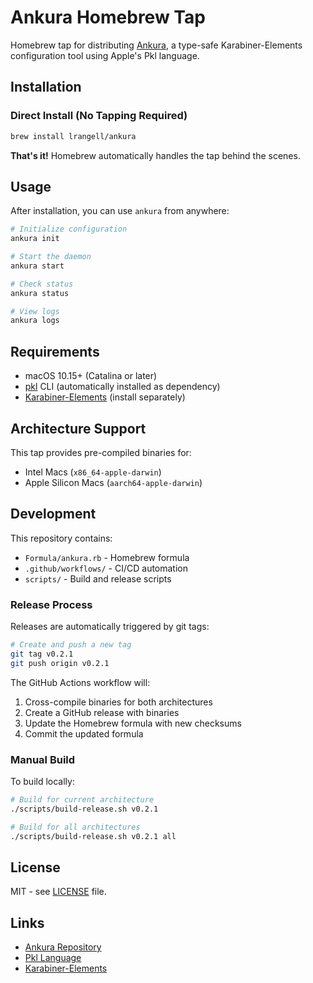 # Ankura Homebrew Tap

Homebrew tap for distributing [Ankura](https://github.com/lrangell/ankura), a type-safe Karabiner-Elements configuration tool using Apple's Pkl language.

## Installation

### Direct Install (No Tapping Required)

```bash
brew install lrangell/ankura
```

**That's it!** Homebrew automatically handles the tap behind the scenes.

## Usage

After installation, you can use `ankura` from anywhere:

```bash
# Initialize configuration
ankura init

# Start the daemon
ankura start

# Check status
ankura status

# View logs
ankura logs
```

## Requirements

- macOS 10.15+ (Catalina or later)
- [pkl](https://pkl-lang.org) CLI (automatically installed as dependency)
- [Karabiner-Elements](https://karabiner-elements.pqrs.org/) (install separately)

## Architecture Support

This tap provides pre-compiled binaries for:
- Intel Macs (`x86_64-apple-darwin`)
- Apple Silicon Macs (`aarch64-apple-darwin`)

## Development

This repository contains:
- `Formula/ankura.rb` - Homebrew formula
- `.github/workflows/` - CI/CD automation
- `scripts/` - Build and release scripts

### Release Process

Releases are automatically triggered by git tags:

```bash
# Create and push a new tag
git tag v0.2.1
git push origin v0.2.1
```

The GitHub Actions workflow will:
1. Cross-compile binaries for both architectures
2. Create a GitHub release with binaries
3. Update the Homebrew formula with new checksums
4. Commit the updated formula

### Manual Build

To build locally:

```bash
# Build for current architecture
./scripts/build-release.sh v0.2.1

# Build for all architectures
./scripts/build-release.sh v0.2.1 all
```

## License

MIT - see [LICENSE](LICENSE) file.

## Links

- [Ankura Repository](https://github.com/lrangell/ankura)
- [Pkl Language](https://pkl-lang.org)
- [Karabiner-Elements](https://karabiner-elements.pqrs.org/)